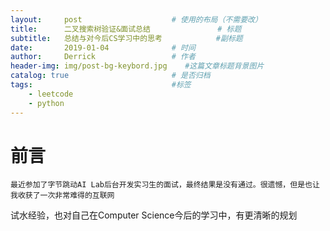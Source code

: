 ```yaml
---
layout:     post                    # 使用的布局（不需要改）
title:      二叉搜索树验证&面试总结               # 标题 
subtitle:   总结与对今后CS学习中的思考            #副标题
date:       2019-01-04              # 时间
author:     Derrick                 # 作者
header-img: img/post-bg-keybord.jpg    #这篇文章标题背景图片
catalog: true                       # 是否归档
tags:                               #标签
    - leetcode
    - python
---
```

# 前言
    最近参加了字节跳动AI Lab后台开发实习生的面试，最终结果是没有通过。很遗憾，但是也让我收获了一次非常难得的互联网
试水经验，也对自己在Computer Science今后的学习中，有更清晰的规划
